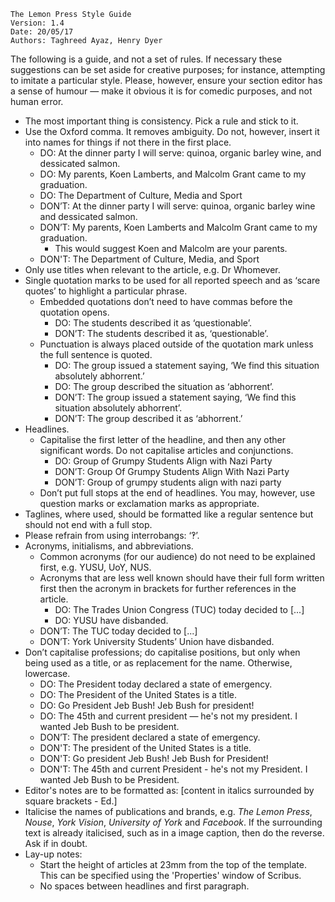     The Lemon Press Style Guide
    Version: 1.4
    Date: 20/05/17
    Authors: Taghreed Ayaz, Henry Dyer

The following is a guide, and not a set of rules. If necessary these suggestions can be set aside for creative purposes; for instance, attempting to imitate a particular style. Please, however, ensure your section editor has a sense of humour — make it obvious it is for comedic purposes, and not human error.

* The most important thing is consistency. Pick a rule and stick to it.
* Use the Oxford comma. It removes ambiguity. Do not, however, insert it into names for things if not there in the first place.
    - DO: At the dinner party I will serve: quinoa, organic barley wine, and dessicated salmon.
    - DO: My parents, Koen Lamberts, and Malcolm Grant came to my graduation.
    - DO: The Department of Culture, Media and Sport
    - DON’T: At the dinner party I will serve: quinoa, organic barley wine and dessicated salmon. 
    - DON’T: My parents, Koen Lamberts and Malcolm Grant came to my graduation. 
        - This would suggest Koen and Malcolm are your parents.
    - DON'T: The Department of Culture, Media, and Sport    
* Only use titles when relevant to the article, e.g. Dr Whomever.
* Single quotation marks to be used for all reported speech and as ‘scare quotes’ to highlight a particular phrase.
    - Embedded quotations don’t need to have commas before the quotation opens.
        - DO: The students described it as ‘questionable’.
        - DON’T: The students described it as, ‘questionable’.
    - Punctuation is always placed outside of the quotation mark unless the full sentence is quoted.
        + DO: The group issued a statement saying, ‘We find this situation absolutely abhorrent.’
        + DO: The group described the situation as ‘abhorrent’.
        + DON’T: The group issued a statement saying, ‘We find this situation absolutely abhorrent’.
        + DON’T: The group described it as ‘abhorrent.’
* Headlines.
    * Capitalise the first letter of the headline, and then any other significant words. Do not capitalise articles and conjunctions. 
        + DO: Group of Grumpy Students Align with Nazi Party
        + DON’T: Group Of Grumpy Students Align With Nazi Party
        + DON’T: Group of grumpy students align with nazi party
    * Don’t put full stops at the end of headlines. You may, however, use question marks or exclamation marks as appropriate.
* Taglines, where used, should be formatted like a regular sentence but should not end with a full stop.
* Please refrain from using interrobangs: ‘‽’.
* Acronyms, initialisms, and abbreviations.
    - Common acronyms (for our audience) do not need to be explained first, e.g. YUSU, UoY, NUS.
    - Acronyms that are less well known should have their full form written first then the acronym in brackets for further references in the article.
        + DO: The Trades Union Congress (TUC) today decided to [...]
        + DO: YUSU have disbanded.
    - DON’T: The TUC today decided to [...]
    - DON’T: York University Students’ Union have disbanded.
* Don’t capitalise professions; do capitalise positions, but only when being used as a title, or as replacement for the name. Otherwise, lowercase.
    - DO: The President today declared a state of emergency.
    - DO: The President of the United States is a title.
    - DO: Go President Jeb Bush! Jeb Bush for president!
    - DO: The 45th and current president — he's not my president. I wanted Jeb Bush to be president.
    - DON’T: The president declared a state of emergency.
    - DON'T: The president of the United States is a title.
    - DON'T: Go president Jeb Bush! Jeb Bush for President!
    - DON'T: The 45th and current President - he's not my President. I wanted Jeb Bush to be President.
* Editor's notes are to be formatted as: [content in italics surrounded by square brackets - Ed.]
* Italicise the names of publications and brands, e.g. _The Lemon Press_, _Nouse_, _York Vision_, _University of York_ and _Facebook_. If the surrounding text is already italicised, such as in a image caption, then do the reverse. Ask if in doubt.
* Lay-up notes:
    - Start the height of articles at 23mm from the top of the template. This can be specified using the 'Properties' window of Scribus.
    - No spaces between headlines and first paragraph.
